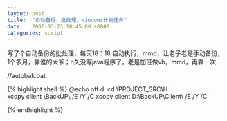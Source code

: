 ```yaml
---
layout: post
title:  "自动备份，批处理，windows计划任务"
date:   2006-03-23 18:45:00 +0800
categories: script
---
```

写了个自动备份的批处理，每天18：18 自动执行，mmd，让老子老是手动备份，1个多月，靠谁的大爷；n久没写java程序了，老是加班做vb，mmd，再靠一次

//autobak.bat

{% highlight shell %}
@echo off
d:
cd \PROJECT_SRC\H\
xcopy client \BackUP\ /E /Y /C
xcopy client D:\BackUP\Client\  /E /Y /C
 
{% endhighlight %}
